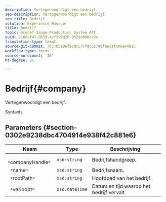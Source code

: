 ```yaml
---
description: Vertegenwoordigt een bedrijf.
seo-description: Vertegenwoordigt een bedrijf.
seo-title: Bedrijf
solution: Experience Manager
title: Bedrijf
topic: Scene7 Image Production System API
uuid: 8160af47-d639-4ef2-9d26-952de006ca9e
translation-type: tm+mt
source-git-commit: 7bc7b3a86fbcdc57cfdc31745fae3afc06e44b15
workflow-type: tm+mt
source-wordcount: '36'
ht-degree: 2%

---
```



# Bedrijf{#company}

Vertegenwoordigt een bedrijf.

Syntaxis

## Parameters {#section-0302e9238dbc4704914e938f42c881e6}

| Naam | Type | Beschrijving |
|---|---|---|
| ` *`companyHandle`*` | `xsd:string` | Bedrijfshandgreep. |
| ` *`name`*` | `xsd:string` | Bedrijfsnaam. |
| ` *`rootPath`*` | `xsd:string` | Hoofdpad van het bedrijf. |
| ` *`verloopt`*` | `xsd:dateTime` | Datum en tijd waarop het bedrijf vervalt. |


